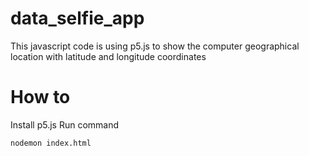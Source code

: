 # data_selfie_app

This javascript code is using p5.js to show the computer geographical location with latitude and longitude coordinates

# How to

Install p5.js
Run command
```
nodemon index.html
```
